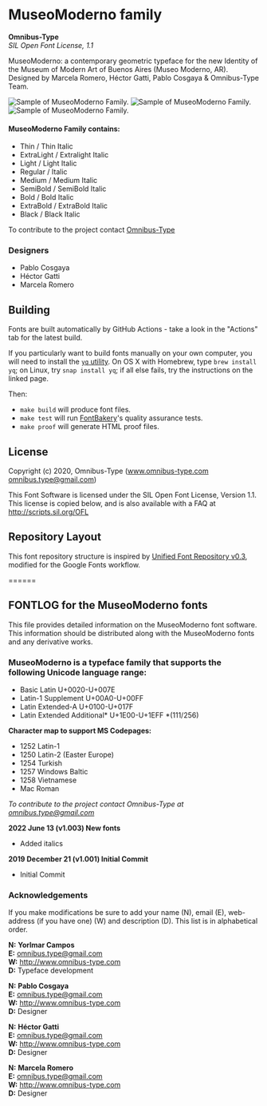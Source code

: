 # MuseoModerno family

**Omnibus-Type**  
*SIL Open Font License, 1.1*

MuseoModerno: a contemporary geometric typeface for the new Identity of the Museum of Modern Art of Buenos Aires (Museo Moderno, AR). Designed by Marcela Romero, Héctor Gatti, Pablo Cosgaya & Omnibus-Type Team.

![Sample of MuseoModerno Family.](MModernoSpecimen-01.png "MuseoModerno")
![Sample of MuseoModerno Family.](MModernoSpecimen-02.png "MuseoModerno")
![Sample of MuseoModerno Family.](MModernoSpecimen-03.png "MuseoModerno")


#### MuseoModerno Family contains:

* Thin / Thin Italic
* ExtraLight / Extralight Italic
* Light / Light Italic
* Regular / Italic
* Medium / Medium Italic
* SemiBold / SemiBold Italic
* Bold / Bold Italic
* ExtraBold / ExtraBold Italic
* Black / Black Italic

To contribute to the project contact [Omnibus-Type](http://omnibus-type.com/)

### Designers

* Pablo Cosgaya
* Héctor Gatti
* Marcela Romero

## Building

Fonts are built automatically by GitHub Actions - take a look in the "Actions" tab for the latest build.

If you particularly want to build fonts manually on your own computer, you will need to install the [`yq` utility](https://github.com/mikefarah/yq). On OS X with Homebrew, type `brew install yq`; on Linux, try `snap install yq`; if all else fails, try the instructions on the linked page.

Then:

* `make build` will produce font files.
* `make test` will run [FontBakery](https://github.com/googlefonts/fontbakery)'s quality assurance tests.
* `make proof` will generate HTML proof files.

## License

Copyright (c) 2020, Omnibus-Type (www.omnibus-type.com omnibus.type@gmail.com)

This Font Software is licensed under the SIL Open Font License, Version 1.1.
This license is copied below, and is also available with a FAQ at
http://scripts.sil.org/OFL

## Repository Layout

This font repository structure is inspired by [Unified Font Repository v0.3](https://github.com/unified-font-repository/Unified-Font-Repository), modified for the Google Fonts workflow.

======
## FONTLOG for the MuseoModerno fonts

This file provides detailed information on the MuseoModerno font software.  
This information should be distributed along with the MuseoModerno fonts and any derivative works.

### MuseoModerno is a typeface family that supports the following Unicode language range: 

* Basic Latin 					U+0020-U+007E
* Latin-1 Supplement 			U+00A0-U+00FF
* Latin Extended-A 				U+0100-U+017F
* Latin Extended Additional*	U+1E00-U+1EFF *(111/256)

**Character map to support MS Codepages:**
* 1252 Latin-1
* 1250 Latin-2 (Easter Europe)
* 1254 Turkish
* 1257 Windows Baltic
* 1258 Vietnamese
* Mac Roman

*To contribute to the project contact Omnibus-Type at omnibus.type@gmail.com*

**2022 June 13 (v1.003) New fonts**

- Added italics

**2019 December 21 (v1.001) Initial Commit**

- Initial Commit

### Acknowledgements

If you make modifications be sure to add your name (N), email (E), web-address
(if you have one) (W) and description (D). This list is in alphabetical order.


**N:** **Yorlmar Campos**  
**E:** omnibus.type@gmail.com  
**W:** http://www.omnibus-type.com  
**D:** Typeface development

**N:** **Pablo Cosgaya**  
**E:** omnibus.type@gmail.com  
**W:** http://www.omnibus-type.com  
**D:** Designer

**N:** **Héctor Gatti**  
**E:** omnibus.type@gmail.com  
**W:** http://www.omnibus-type.com  
**D:** Designer

**N:** **Marcela Romero**  
**E:** omnibus.type@gmail.com  
**W:** http://www.omnibus-type.com  
**D:** Designer